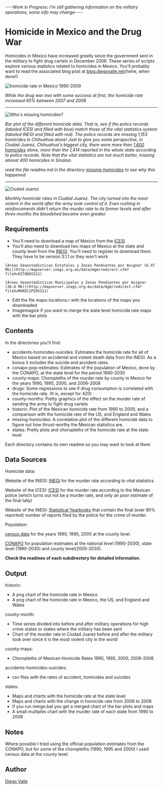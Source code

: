 ﻿_----Work in Progress: I'm still gathering information on the military operations, some info may change----_


Homicide in Mexico and the Drug War
=========================================================
Homicides in Mexico have increased greatly since the government sent in the military to fight drug cartels in December 2006. These series of scripts explore various statistics related to homicides in Mexico. You'll probably want to read the associated blog post at [blog.diegovalle.net](http://blog.diegovalle.net)(hehe, when done!)


![homicide rate in Mexico 1990-2009](http://github.com/diegovalle/Homicide-MX-Drug-War/raw/master/historic/output/homicide-mx-1990-2008.png)

_While the drug war met with some success at first, the homicide rate increased 65% between 2007 and 2008_

------------------------------------------------------------------------------------------------------------------------

![Who's missing homicides?](http://github.com/diegovalle/Homicide-MX-Drug-War/raw/master/missing-homicides/output/INEGIvsICESI.png "Chihuahua is missing 1153 homicides")

_Bar plot of the different homicide data. That is, see if the police records (labeled ICESI and filled with blue) match those of the vital statistics system (labeled INEGI and filled with red). The police records are missing 1,153 homicides in Chihuahua alone! Just to give you some perspective, in Ciudad Juarez, Chihuahua's biggest city, there were more than [1,600 homicides](http://www.reuters.com/article/idUSN08340024) alone, more than the 1,414 reported in the whole state according to police records. Note that the vital statistics are not much better, missing almost 400 homicides in Sinaloa._

_read the file readme.md in the directory [missing-homicides](http://github.com/diegovalle/Homicide-MX-Drug-War/tree/master/missing-homicides/) to see why this happened_

------------------------------------------------------------------------------------------------------------------------------------

![Ciudad Juarez](http://github.com/diegovalle/Homicide-MX-Drug-War/raw/master/county-month/output/ciudad-juarez.png)

_Monthly homicide rates in Ciudad Juarez. The city turned into the most violent in the world after the army took control of it. Even rushing in reinforcements didn't return the murder rate to its former levels and after three months the bloodshed became even greater._



Requirements
------------
*    You'll need to download a map of Mexico from the [ICESI](http://www.icesi.org.mx/estadisticas/estadisticas_encuestasTablas.asp)
*    You'll also need to download two maps of Mexico at the state and county level from the [INEGI](http://mapserver.inegi.org.mx/data/mgm/). You'll need to register to download them. They have to be version 3.1.1 or they won't work

    [Áreas Geoestadísticas Estatales y Zonas Pendientes por Asignar (6.47 Mb)](http://mapserver.inegi.org.mx/data/mgm/redirect.cfm?fileX=ESTADOS311)

    [Áreas Geoestadísticas Municipales y Zonas Pendientes por Asignar (30.6 Mb)](http://mapserver.inegi.org.mx/data/mgm/redirect.cfm?fileX=MUNICIPIOS311)

*    Edit the file maps-locations.r with the locations of the maps you downloaded
*    Imagemagick if you want to merge the state level homicide rate maps with the bar plots

Contents
--------
In the directories you'll find:

* accidents-homicides-suicides: Estimates the homicide rate for all of Mexico based on accidental and violent death data from the INEGI. As a bonus it includes the suicide and accident rates.
* conapo-pop-estimates: Estimates of the population of Mexico, done by the CONAPO, at the state level for the period 1990-2030
* county-maps: Choropleths of the murder rate by county in Mexico for the years 1990, 1995, 2000, and 2006-2008
* drugs: Some regressions to see if drug consumption is correlated with the homicide rate. (It is, except for 420)
* county-months: Pretty graphics of the effect on the murder rate of sending the army to fight drug cartels
* historic: Plot of the Mexican homicide rate from 1990 to 2009, and a
  comparison with the homicide rate of the US, and England and Wales
* missing-homicides: A correlation plot of the different homicide data to figure out how thrust-worthy the Mexican statistics are.
* states: Pretty plots and choropleths of the homicide rate at the state level

Each directory contains its own readme so you may want to look at them

Data Sources
------------
Homicide data:

Website of the INEGI:  [INEGI](http://www.inegi.org.mx/est/contenidos/espanol/proyectos/continuas/vitales/bd/mortalidad/MortalidadGeneral.asp?s=est&c=11144) for the
murder rate according to vital statistics

Website of the ICESI: [ICESI](http://www.icesi.org.mx) for the murder rate according to the Mexican police (which turns out not be a murder rate, and only an poor estimate of the final tally)

Website of the INEGI: [Statistical Yearbooks](http://www.inegi.org.mx/est/contenidos/espanol/sistemas/sisnav/selproy.aspx) that contain the final (over 90% reported) number of reports filed by the police for the crime of murder.

Population:

[census data](http://www.inegi.org.mx/inegi/default.aspx?c=9260&s=est) for the years 1990, 1995, 2000 at the county level. 

[CONAPO](http://conapo.gob.mx/index.php?option=com_content&view=article&id=125&Itemid=203)
for population estimates at the national level (1990-2030), state level (1990-2030) and county level(2005-2030).

__Check the readmes of each subdirectory for detailed information.__


Output
-------
historic:

* A png chart of the homicide rate in Mexico
* A png chart of the homicide rate in Mexico, the US, and England and Wales

county-month:

* Time series divided into before and after military operations for high crime states or states where the military has been sent
* Chart of the murder rate in Ciudad Juarez before and after the military took over since it is the most violent city in the world

county-maps:

* Choropleths of Mexican Homicide Rates 1990, 1995, 2000, 2006-2008

accidents-homicides-suicides:

* csv files with the rates of accident, homicides and suicides

states:

* Maps and charts with the homicide rate at the state level
* Maps and charts with the change in homicide rate from 2006 to 2008
* If you run merge.bat you get a merged chart of the bar plots and maps
* A small multiples chart with the murder rate of each state from 1990 to 2008

Notes
-----
Where possible I tried using the official population estimates from the CONAPO, but for some of the choropleths (1990, 1995 and 2000) I used census data at the county level.

Author
-----
[Diego Valle](http://www.diegovalle.net)
